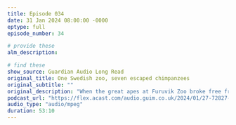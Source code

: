 ```yaml
---
title: Episode 034
date: 31 Jan 2024 08:00:00 -0000
eptype: full
episode_number: 34

# provide these
alm_description: 

# find these
show_source: Guardian Audio Long Read
original_title: One Swedish zoo, seven escaped chimpanzees
original_subtitle: ""
original_description: "When the great apes at Furuvik Zoo broke free from their enclosure last winter, the keepers faced a terrible choice. This is the story of the most dramatic 72 hours of their lives. By Imogen West-Knights."
podcast_url: "https://flex.acast.com/audio.guim.co.uk/2024/01/27-72827-gdn.alr.242901.JB_IMOGEN_WK_SWEDISH_ZOO.mp3"
audio_type: "audio/mpeg"
duration: 53:10
---
```

